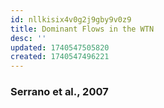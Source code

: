 ```yaml
---
id: nllkisix4v0g2j9gby9v0z9
title: Dominant Flows in the WTN
desc: ''
updated: 1740547505820
created: 1740547496221
---
```


### Serrano et al., 2007